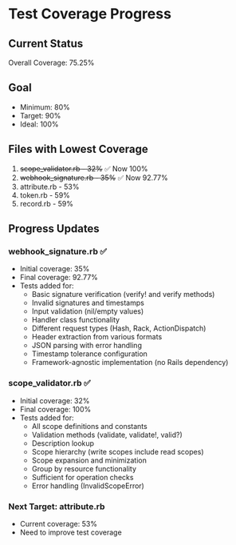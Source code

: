 # Test Coverage Progress

## Current Status
Overall Coverage: 75.25%

## Goal
- Minimum: 80%
- Target: 90%
- Ideal: 100%

## Files with Lowest Coverage
1. ~~scope_validator.rb - 32%~~ ✅ Now 100%
2. ~~webhook_signature.rb - 35%~~ ✅ Now 92.77%
3. attribute.rb - 53%
4. token.rb - 59%
5. record.rb - 59%

## Progress Updates

### webhook_signature.rb ✅
- Initial coverage: 35%
- Final coverage: 92.77%
- Tests added for:
  - Basic signature verification (verify! and verify methods)
  - Invalid signatures and timestamps
  - Input validation (nil/empty values)
  - Handler class functionality
  - Different request types (Hash, Rack, ActionDispatch)
  - Header extraction from various formats
  - JSON parsing with error handling
  - Timestamp tolerance configuration
  - Framework-agnostic implementation (no Rails dependency)

### scope_validator.rb ✅
- Initial coverage: 32%
- Final coverage: 100%
- Tests added for:
  - All scope definitions and constants
  - Validation methods (validate, validate!, valid?)
  - Description lookup
  - Scope hierarchy (write scopes include read scopes)
  - Scope expansion and minimization
  - Group by resource functionality
  - Sufficient for operation checks
  - Error handling (InvalidScopeError)

### Next Target: attribute.rb
- Current coverage: 53%
- Need to improve test coverage